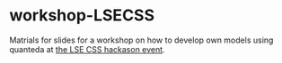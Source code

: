 # workshop-LSECSS

Matrials for slides for a workshop on how to develop own models using quanteda at [the LSE CSS hackason event](https://www.cssatlse.com/).
